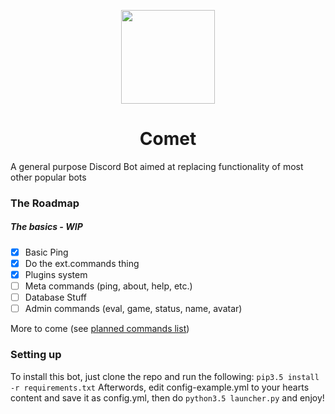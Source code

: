 <p align="center"><img src="https://adryd.com/assets/static/comet/comet-gradient.svg" height="150px"></p>
<h1 align="center">Comet</h1>

A general purpose Discord Bot aimed at replacing functionality of most other popular bots

### The Roadmap

##### The basics - WIP
- [x] Basic Ping
- [x] Do the ext.commands thing
- [x] Plugins system
- [ ] Meta commands (ping, about, help, etc.)
- [ ] Database Stuff
- [ ] Admin commands (eval, game, status, name, avatar)

More to come (see [planned commands list](https://docs.google.com/spreadsheets/d/10PA07ATN6ZO6O4RSdh4zpa7_chngZEGkFiXRifFSJcQ/edit?usp=sharing))


### Setting up
To install this bot, just clone the repo and run the following:
`pip3.5 install -r requirements.txt`
Afterwords, edit config-example.yml to your hearts content and save it as config.yml, then do
`python3.5 launcher.py` and enjoy!
